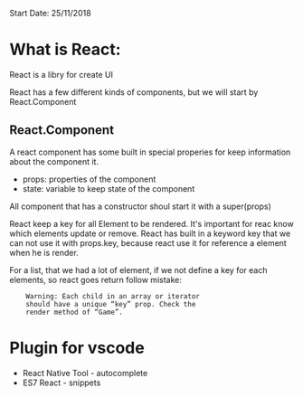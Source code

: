 Start Date: 25/11/2018

# What is React:

React is a libry for create UI

React has a few different kinds of components, but we will start by React.Component

## React.Component

A react component has some built in special properies for keep information about the component it.

- props: properties of the component
- state: variable to keep state of the component

All component that has a constructor shoul start it with a super(props)

React keep a key for all Element to be rendered. It's important for reac know which elements update or remove. React has built in a keyword key that we can not use it with props.key, because react use it for reference a element when he is render.

For a list, that we had a lot of element, if we not define a key for each elements, so react goes return follow mistake:

		Warning: Each child in an array or iterator
		should have a unique “key” prop. Check the 
		render method of “Game”.
		
# Plugin for vscode

- React Native Tool - autocomplete
- ES7 React - snippets


	